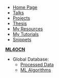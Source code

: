 <!-- SideBar -->

* [Home Page](README.md)
* [Talks](talks/README.md)
* [Projects](projects/README.md)
* [Thesis](thesis/README.md)
* [My Resources](resources/README.md)
* [My Tutorials](tutorials/README.md)
* [Snippets](snippets/README.md)

[**ML4OCN**](projects/ml4ocn/README.md)
* Global Database: 
  * [Processed Data](projects/ml4ocn/global/1_load_processed_data.md)
  * [ML Algorithms](projects/ml4ocn/global/2_ml_algorithms.md)